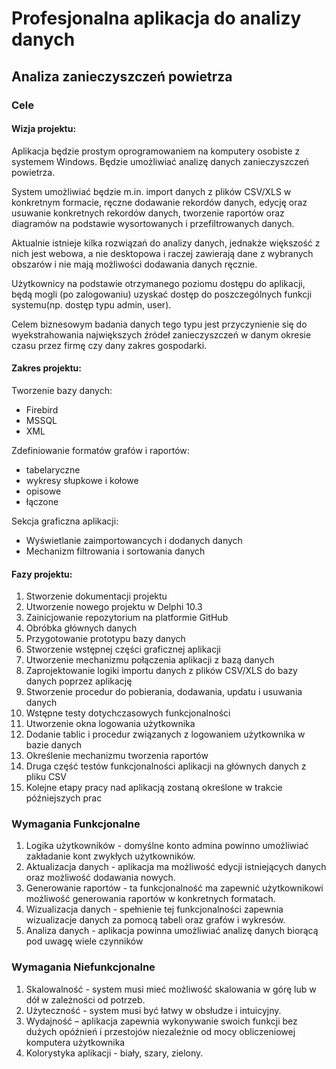 # Profesjonalna aplikacja do analizy danych  
## Analiza zanieczyszczeń powietrza
### Cele
#### Wizja projektu:  
Aplikacja będzie prostym oprogramowaniem na komputery osobiste z systemem Windows. Będzie umożliwiać analizę danych zanieczyszczeń powietrza.  
  
System umożliwiać będzie m.in. import danych z plików CSV/XLS w konkretnym formacie, ręczne dodawanie rekordów danych, edycję oraz usuwanie konkretnych rekordów danych, tworzenie raportów oraz diagramów na podstawie wysortowanych i przefiltrowanych danych.

Aktualnie istnieje kilka rozwiązań do analizy danych, jednakże większość z nich jest webowa, a nie desktopowa i raczej zawierają dane z wybranych obszarów i nie mają możliwości dodawania danych ręcznie.

Użytkownicy na podstawie otrzymanego poziomu dostępu do aplikacji, będą mogli (po zalogowaniu) uzyskać dostęp do poszczególnych funkcji systemu(np. dostęp typu admin, user). 

Celem biznesowym badania danych tego typu jest przyczynienie się do wyekstrahowania największych źródeł zanieczyszczeń w danym okresie czasu przez firmę czy dany zakres gospodarki.  
#### Zakres projektu:  
Tworzenie bazy danych:  
- Firebird  
- MSSQL  
- XML

Zdefiniowanie formatów grafów i raportów:  
- tabelaryczne    
- wykresy słupkowe i kołowe  
- opisowe  
- łączone

Sekcja graficzna aplikacji:
- Wyświetlanie zaimportowancych i dodanych danych    
- Mechanizm filtrowania i sortowania danych

#### Fazy projektu:
1. Stworzenie dokumentacji projektu  
2. Utworzenie nowego projektu w Delphi 10.3  
3. Zainicjowanie repozytorium na platformie GitHub  
4. Obróbka głównych danych  
5. Przygotowanie prototypu bazy danych  
6. Stworzenie wstępnej części graficznej aplikacji  
7. Utworzenie mechanizmu połączenia aplikacji z bazą danych  
8. Zaprojektowanie logiki importu danych z plików CSV/XLS do bazy danych poprzez aplikację  
9. Stworzenie procedur do pobierania, dodawania, updatu i usuwania danych  
10. Wstępne testy dotychczasowych funkcjonalności  
11. Utworzenie okna logowania użytkownika  
12. Dodanie tablic i procedur związanych z logowaniem użytkownika w bazie danych
13. Określenie mechanizmu tworzenia raportów  
14. Druga część testów funkcjonalności aplikacji na głównych danych z pliku CSV  
15. Kolejne etapy pracy nad aplikacją zostaną określone w trakcie późniejszych prac
  
### Wymagania Funkcjonalne     
1. Logika użytkowników - domyślne konto admina powinno umożliwiać zakładanie kont zwykłych użytkowników.  
2. Aktualizacja danych - aplikacja ma możliwość edycji istniejących danych oraz możliwość dodawania nowych.  
3. Generowanie raportów - ta funkcjonalność ma zapewnić użytkownikowi możliwość generowania raportów w konkretnych formatach.  
4. Wizualizacja danych - spełnienie tej funkcjonalności zapewnia wizualizacje danych za pomocą tabeli oraz grafów i wykresów.  
5. Analiza danych -  aplikacja powinna umożliwiać analizę danych biorącą pod uwagę wiele czynników

### Wymagania Niefunkcjonalne 
1. Skalowalność - system musi mieć możliwość skalowania w górę lub w dół w zależności od potrzeb.
2. Użyteczność - system musi być łatwy w obsłudze i intuicyjny.
3. Wydajność – aplikacja zapewnia wykonywanie swoich funkcji bez dużych opóźnień i przestojów niezależnie od mocy obliczeniowej komputera użytkownika
4. Kolorystyka aplikacji -  biały, szary, zielony.
